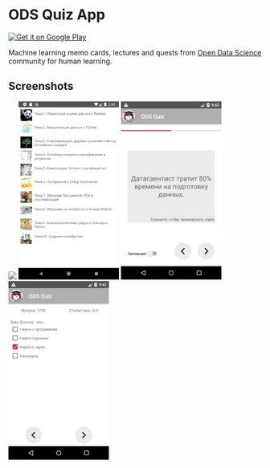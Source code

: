 # ODS Quiz App  
<a href='https://play.google.com/store/apps/details?id=ru.balezz.odscards'><img alt='Get it on Google Play' height=100 src='https://play.google.com/intl/en_us/badges/images/generic/en_badge_web_generic.png'/></a>
  
Machine learning memo cards, lectures and quests from [Open Data Science](https://habr.com/ru/company/ods/) community for human learning.  
## Screenshots  

<img src="/docs/img/Screenshot_1584535057.png.png?raw=true" width="200"> <img src="/docs/img/Screenshot_1584532336.png?raw=true" width="200"> <img src="/docs/img/Screenshot_1582051358.png?raw=true" width="200"> <img src="/docs/img/Screenshot_1582051380.png?raw=true" width="200">